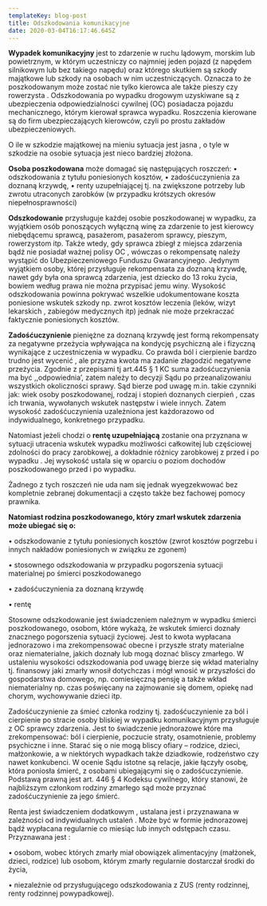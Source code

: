 ```yaml
---
templateKey: blog-post
title: Odszkodowania komunikacyjne
date: 2020-03-04T16:17:46.645Z
---
```

**Wypadek komunikacyjny** jest to zdarzenie w ruchu lądowym, morskim lub powietrznym, w którym uczestniczy co najmniej jeden pojazd (z napędem silnikowym lub bez takiego napędu) oraz którego skutkiem są szkody majątkowe lub szkody na osobach w nim uczestniczących. Oznacza to że poszkodowanym może zostać nie tylko kierowca ale także pieszy czy rowerzysta .  Odszkodowania po wypadku drogowym uzyskiwane są z ubezpieczenia odpowiedzialności cywilnej (OC) posiadacza pojazdu mechanicznego, którym kierował sprawca wypadku. Roszczenia kierowane są do firm ubezpieczających kierowców, czyli po prostu zakładów ubezpieczeniowych.

O ile w szkodzie majątkowej na mieniu sytuacja jest jasna , o tyle w szkodzie na osobie sytuacja jest nieco bardziej złożona.

**Osoba poszkodowana** może domagać się następujących roszczeń: •	odszkodowania z tytułu poniesionych kosztów,
•	zadośćuczynienia za doznaną krzywdę,
•	renty uzupełniającej tj. na zwiększone potrzeby lub zwrotu utraconych zarobków (w przypadku krótszych okresów niepełnosprawności)

**Odszkodowanie** przysługuje każdej osobie poszkodowanej w wypadku, za wyjątkiem osób ponoszących wyłączną winę za zdarzenie to jest kierowcy niebędącemu sprawcą, pasażerom, pasażerom sprawcy, pieszym, rowerzystom itp. Także wtedy, gdy sprawca zbiegł z miejsca zdarzenia bądź nie posiadał ważnej polisy OC , wówczas o rekompensatę należy wystąpić do Ubezpieczeniowego Funduszu Gwarancyjnego. Jedynym wyjątkiem osoby, której przysługuje rekompensata za doznaną krzywdę, nawet gdy była ona sprawcą zdarzenia, jest dziecko do 13 roku życia, bowiem według prawa nie można przypisać jemu winy. Wysokość odszkodowania powinna pokrywać wszelkie udokumentowane koszta poniesione wskutek szkody np. zwrot kosztów leczenia (leków, wizyt lekarskich , zabiegów medycznych itp) jednak nie może przekraczać faktycznie poniesionych kosztów.

**Zadośćuczynienie** pieniężne za doznaną krzywdę jest formą rekompensaty za negatywne przeżycia wpływająca na kondycję psychiczną ale i fizyczną wynikające z uczestniczenia w wypadku. Co prawda ból i cierpienie bardzo trudno jest wycenić , ale przyzna kwota ma zadanie złagodzić negatywne przeżycia. Zgodnie z przepisami tj art.445 § 1 KC suma zadośćuczynienia ma być  ,,odpowiednia’, zatem należy to decyzji Sądu po przeanalizowaniu wszystkich okoliczności sprawy. Sąd bierze pod uwagę m.in. takie czynniki jak: wiek osoby poszkodowanej, rodzaj i stopień doznanych cierpień , czas ich trwania, wywołanych wskutek następstw i wiele innych. Zatem wysokość zadośćuczynienia uzależniona jest każdorazowo od indywidualnego, konkretnego przypadku.

Natomiast jeżeli chodzi o **rentę uzupełniającą** zostanie ona przyznana w sytuacji utracenia wskutek wypadku możliwości całkowitej lub częściowej zdolności do pracy zarobkowej, a dokładnie różnicy zarobkowej z przed i po wypadku . Jej wysokość ustala się w oparciu o poziom dochodów poszkodowanego przed i po wypadku. 

Żadnego z tych roszczeń nie uda nam się jednak wyegzekwować bez kompletnie zebranej dokumentacji a często także bez fachowej pomocy prawnika. 

**Natomiast rodzina poszkodowanego, który zmarł wskutek zdarzenia może ubiegać się o:** 

•	odszkodowanie z tytułu poniesionych kosztów (zwrot kosztów pogrzebu i innych nakładów poniesionych w związku ze zgonem)


•	stosownego odszkodowania w przypadku pogorszenia sytuacji materialnej po śmierci poszkodowanego 


•	zadośćuczynienia za doznaną krzywdę


•	rentę

   Stosowne odszkodowanie jest świadczeniem należnym w wypadku śmierci poszkodowanego, osobom, które wykażą, że wskutek śmierci doznały znacznego pogorszenia sytuacji życiowej. Jest to kwota wypłacana jednorazowo i ma  zrekompensować obecne i przyszłe straty materialne oraz niematerialne, jakich doznały lub mogą doznać bliscy zmarłego. W ustaleniu wysokości odszkodowania pod uwagę bierze się wkład materialny tj. finansowy  jaki zmarły wnosił dotychczas i mógł wnosić w przyszłości do gospodarstwa domowego, np. comiesięczną pensję a także wkład niematerialny np. czas poświęcany na zajmowanie się domem, opiekę nad chorym, wychowywanie dzieci itp.

 Zadośćuczynienie za śmieć członka rodziny tj. zadośćuczynienie za ból i cierpienie po stracie osoby bliskiej w wypadku komunikacyjnym przysługuje z OC sprawcy zdarzenia. Jest to świadczenie jednorazowe które ma zrekompensować: ból i cierpienie, poczucie straty, osamotnienie, problemy psychiczne i inne. Starać się o nie mogą bliscy ofiary – rodzice, dzieci, małżonkowie, a w niektórych wypadkach także dziadkowie, rodzeństwo czy nawet konkubenci. W ocenie Sądu istotne są relacje, jakie łączyły osobę, która poniosła śmierć, z osobami ubiegającymi się o zadośćuczynienie. Podstawą prawną jest art. 446 § 4 Kodeksu cywilnego, który stanowi, że najbliższym członkom rodziny zmarłego sąd może przyznać zadośćuczynienie za jego śmierć. 

Renta jest świadczeniem dodatkowym , ustalana jest i przyznawana w zależności od indywidualnych ustaleń . Może być w formie jednorazowej bądź wypłacana regularnie co miesiąc lub innych odstępach czasu. Przyznawana jest :

 •	osobom, wobec których zmarły miał obowiązek alimentacyjny (małżonek, dzieci, rodzice) lub osobom, którym zmarły regularnie dostarczał środki do życia,


•	niezależnie od przysługującego odszkodowania z ZUS (renty rodzinnej, renty rodzinnej powypadkowej).
